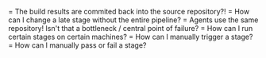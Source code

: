 = The build results are commited back into the source repository?!
= How can I change a late stage without the entire pipeline?
= Agents use the same repository! Isn't that a bottleneck / central point of failure?
= How can I run certain stages on certain machines?
= How can I manually trigger a stage?
= How can I manually pass or fail a stage?
